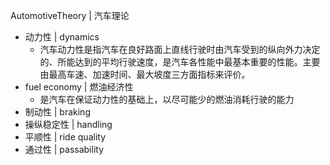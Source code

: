 AutomotiveTheory  | 汽车理论

- 动力性 | dynamics
    - 汽车动力性是指汽车在良好路面上直线行驶时由汽车受到的纵向外力决定的、所能达到的平均行驶速度，是汽车各性能中最基本重要的性能。主要由最高车速、加速时间、最大坡度三方面指标来评价。
- fuel economy | 燃油经济性
    - 是汽车在保证动力性的基础上，以尽可能少的燃油消耗行驶的能力
- 制动性 | braking
- 操纵稳定性 | handling
- 平顺性 | ride quality
- 通过性 | passability